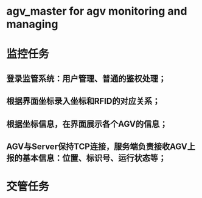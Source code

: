 # agv_master for agv monitoring and managing

# 监控任务

## 登录监管系统：用户管理、普通的鉴权处理；

## 根据界面坐标录入坐标和RFID的对应关系；

## 根据坐标信息，在界面展示各个AGV的信息；

## AGV与Server保持TCP连接，服务端负责接收AGV上报的基本信息：位置、标识号、运行状态等；

# 交管任务